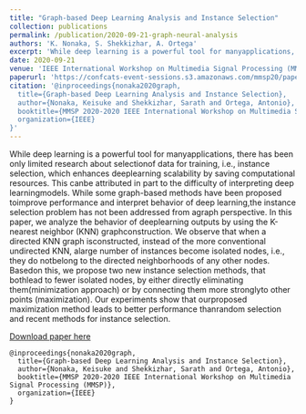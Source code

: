 ```yaml
---
title: "Graph-based Deep Learning Analysis and Instance Selection"
collection: publications
permalink: /publication/2020-09-21-graph-neural-analysis
authors: 'K. Nonaka, S. Shekkizhar, A. Ortega'
excerpt: 'While deep learning is a powerful tool for manyapplications, there has been only limited research about selectionof data for training, i.e., instance selection, which enhances deeplearning scalability by saving computational resources.'
date: 2020-09-21
venue: 'IEEE International Workshop on Multimedia Signal Processing (MMSP)'
paperurl: 'https://confcats-event-sessions.s3.amazonaws.com/mmsp20/papers/273.pdf'
citation: '@inproceedings{nonaka2020graph,
  title={Graph-based Deep Learning Analysis and Instance Selection},
  author={Nonaka, Keisuke and Shekkizhar, Sarath and Ortega, Antonio},
  booktitle={MMSP 2020-2020 IEEE International Workshop on Multimedia Signal Processing (MMSP)},
  organization={IEEE}
}'
---
```

While deep learning is a powerful tool for manyapplications, there has been only limited research about selectionof data for training, i.e., instance selection, which enhances deeplearning scalability by saving computational resources. This canbe attributed in part to the difficulty of interpreting deep learningmodels. While some graph-based methods have been proposed toimprove performance and interpret behavior of deep learning,the instance selection problem has not been addressed from agraph perspective. In this paper, we analyze the behavior of deeplearning outputs by using the K-nearest neighbor (KNN) graphconstruction. We observe that when a directed KNN graph isconstructed, instead of the more conventional undirected KNN, alarge number of instances become isolated nodes, i.e., they do notbelong to the directed neighborhoods of any other nodes. Basedon this, we propose two new instance selection methods, that bothlead to fewer isolated nodes, by either directly eliminating them(minimization approach) or by connecting them more stronglyto other points (maximization). Our experiments show that ourproposed maximization method leads to better performance thanrandom selection and recent methods for instance selection.

[Download paper here](https://confcats-event-sessions.s3.amazonaws.com/mmsp20/papers/273.pdf)

```
@inproceedings{nonaka2020graph,
  title={Graph-based Deep Learning Analysis and Instance Selection},
  author={Nonaka, Keisuke and Shekkizhar, Sarath and Ortega, Antonio},
  booktitle={MMSP 2020-2020 IEEE International Workshop on Multimedia Signal Processing (MMSP)},
  organization={IEEE}
}
```